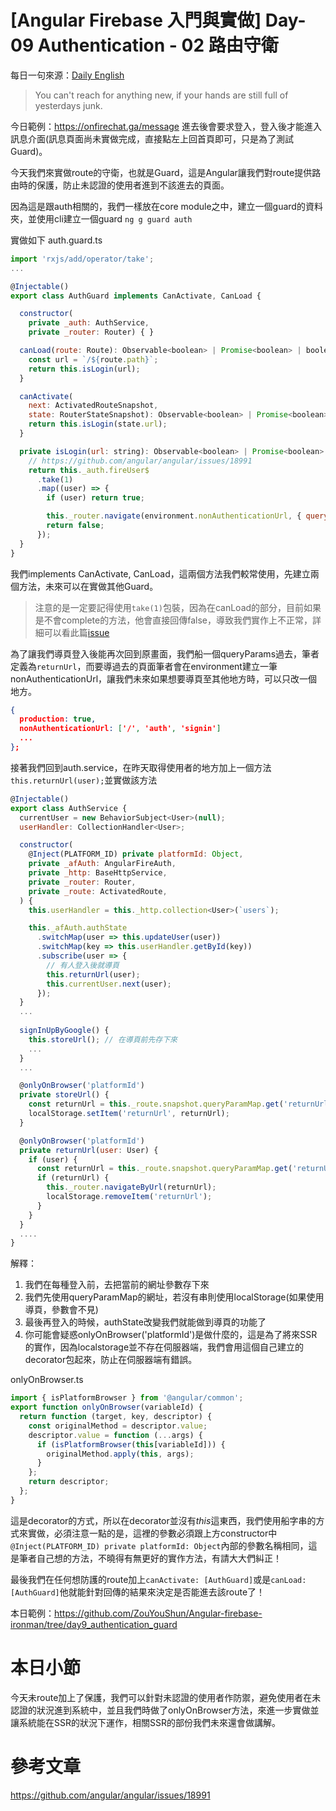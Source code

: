 # [Angular Firebase 入門與實做] Day-09 Authentication - 02 路由守衛

每日一句來源：[Daily English](https://play.google.com/store/apps/details?id=net.eocbox.dailysentence)

> You can't reach for anything new, if your hands are still full of yesterdays junk.
	
今日範例：https://onfirechat.ga/message
進去後會要求登入，登入後才能進入訊息介面(訊息頁面尚未實做完成，直接點左上回首頁即可，只是為了測試Guard)。

今天我們來實做route的守衛，也就是Guard，這是Angular讓我們對route提供路由時的保護，防止未認證的使用者進到不該進去的頁面。

因為這是跟auth相關的，我們一樣放在core module之中，建立一個guard的資料夾，並使用cli建立一個guard
`ng g guard auth`

實做如下
auth.guard.ts
```js
import 'rxjs/add/operator/take';
...

@Injectable()
export class AuthGuard implements CanActivate, CanLoad {

  constructor(
    private _auth: AuthService,
    private _router: Router) { }

  canLoad(route: Route): Observable<boolean> | Promise<boolean> | boolean {
    const url = `/${route.path}`;
    return this.isLogin(url);
  }

  canActivate(
    next: ActivatedRouteSnapshot,
    state: RouterStateSnapshot): Observable<boolean> | Promise<boolean> | boolean {
    return this.isLogin(state.url);
  }

  private isLogin(url: string): Observable<boolean> | Promise<boolean> | boolean {
    // https://github.com/angular/angular/issues/18991
    return this._auth.fireUser$
      .take(1)
      .map((user) => {
        if (user) return true;

        this._router.navigate(environment.nonAuthenticationUrl, { queryParams: { returnUrl: url } });
        return false;
      });
  }
}
```
我們implements CanActivate, CanLoad，這兩個方法我們較常使用，先建立兩個方法，未來可以在實做其他Guard。

> 注意的是一定要記得使用`take(1)`包裝，因為在canLoad的部分，目前如果是不會complete的方法，他會直接回傳false，導致我們實作上不正常，詳細可以看此篇[issue](https://github.com/angular/angular/issues/18991)

為了讓我們導頁登入後能再次回到原畫面，我們船一個queryParams過去，筆者定義為`returnUrl`，而要導過去的頁面筆者會在environment建立一筆nonAuthenticationUrl，讓我們未來如果想要導頁至其他地方時，可以只改一個地方。
```json
{
  production: true,
  nonAuthenticationUrl: ['/', 'auth', 'signin']
  ...
};
```

接著我們回到auth.service，在昨天取得使用者的地方加上一個方法`this.returnUrl(user);`並實做該方法

```js
@Injectable()
export class AuthService {
  currentUser = new BehaviorSubject<User>(null);
  userHandler: CollectionHandler<User>;

  constructor(
    @Inject(PLATFORM_ID) private platformId: Object,
    private _afAuth: AngularFireAuth,
    private _http: BaseHttpService,
    private _router: Router,
    private _route: ActivatedRoute,
  ) {
    this.userHandler = this._http.collection<User>(`users`);

    this._afAuth.authState
      .switchMap(user => this.updateUser(user))
      .switchMap(key => this.userHandler.getById(key))
      .subscribe(user => { 
        // 有人登入後就導頁
        this.returnUrl(user);
        this.currentUser.next(user); 
      });
  }
  ...
  
  signInUpByGoogle() {
    this.storeUrl(); // 在導頁前先存下來
    ...
  }
  ... 

  @onlyOnBrowser('platformId')
  private storeUrl() {
    const returnUrl = this._route.snapshot.queryParamMap.get('returnUrl') || '/';
    localStorage.setItem('returnUrl', returnUrl);
  }

  @onlyOnBrowser('platformId')
  private returnUrl(user: User) {
    if (user) {
      const returnUrl = this._route.snapshot.queryParamMap.get('returnUrl') || localStorage.getItem('returnUrl');
      if (returnUrl) {
        this._router.navigateByUrl(returnUrl);
        localStorage.removeItem('returnUrl');
      }
    }
  }
  ....
}
```
解釋：
1. 我們在每種登入前，去把當前的網址參數存下來
2. 我們先使用queryParamMap的網址，若沒有串則使用localStorage(如果使用導頁，參數會不見)
3. 最後再登入的時候，authState改變我們就能做到導頁的功能了
4. 你可能會疑惑onlyOnBrowser('platformId')是做什麼的，這是為了將來SSR的實作，因為localstorage並不存在伺服器端，我們會用這個自己建立的decorator包起來，防止在伺服器端有錯誤。

onlyOnBrowser.ts
```js
import { isPlatformBrowser } from '@angular/common';
export function onlyOnBrowser(variableId) {
  return function (target, key, descriptor) {
    const originalMethod = descriptor.value;
    descriptor.value = function (...args) {
      if (isPlatformBrowser(this[variableId])) {
        originalMethod.apply(this, args);
      }
    };
    return descriptor;
  };
}
```
 這是decorator的方式，所以在decorator並沒有*this*這東西，我們使用船字串的方式來實做，必須注意一點的是，這裡的參數必須跟上方constructor中`@Inject(PLATFORM_ID) private platformId: Object`內部的參數名稱相同，這是筆者自己想的方法，不曉得有無更好的實作方法，有請大大們糾正！

最後我們在任何想防護的route加上`canActivate: [AuthGuard]`或是`canLoad: [AuthGuard]`他就能針對回傳的結果來決定是否能進去該route了！
 
本日範例：https://github.com/ZouYouShun/Angular-firebase-ironman/tree/day9_authentication_guard

# 本日小節
今天未route加上了保護，我們可以針對未認證的使用者作防禦，避免使用者在未認證的狀況進到系統中，並且我們時做了onlyOnBrowser方法，來進一步實做並讓系統能在SSR的狀況下運作，相關SSR的部份我們未來還會做講解。

# 參考文章
https://github.com/angular/angular/issues/18991
